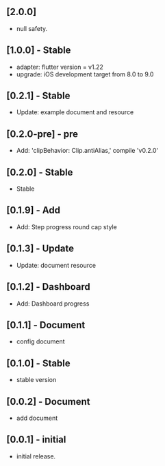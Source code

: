 ## [2.0.0]

* null safety.

## [1.0.0] - Stable

* adapter: flutter version = v1.22
* upgrade: iOS development target from 8.0 to 9.0 

## [0.2.1] - Stable

* Update: example document and resource 

## [0.2.0-pre] - pre

* Add: 'clipBehavior: Clip.antiAlias,' compile 'v0.2.0'

## [0.2.0] - Stable

* Stable

## [0.1.9] - Add

* Add: Step progress round cap style

## [0.1.3] - Update

* Update: document resource

## [0.1.2] - Dashboard

* Add: Dashboard progress

## [0.1.1] - Document

* config document

## [0.1.0] - Stable

* stable version

## [0.0.2] - Document

* add document

## [0.0.1] - initial

* initial release.
